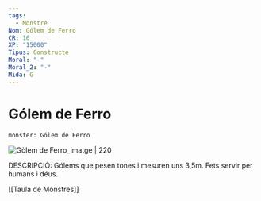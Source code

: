 ```yaml
---
tags:
  - Monstre
Nom: Gólem de Ferro
CR: 16
XP: "15000"
Tipus: Constructe
Moral: "-"
Moral_2: "-"
Mida: G
---
```

# Gólem de Ferro

```statblock
monster: Gólem de Ferro
```

![Gòlem de Ferro_imatge | 220](https://www.dndbeyond.com/avatars/thumbnails/30784/170/1000/1000/638062031423594632.png)

DESCRIPCIÓ: 
Gólems que pesen tones i mesuren uns 3,5m. Fets servir per humans i déus.

[[Taula de Monstres]]